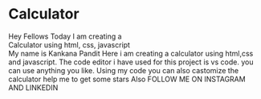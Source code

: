 # Calculator
Hey Fellows Today I am creating a
<br>
Calculator using html, css, javascript
<br>
My name is Kankana Pandit
Here i am creating a calculator using html,css and javascript.
The code editor i have used for this project is vs code.
you can use anything you like.
Using my code you can also castomize the calculator
help me to get some stars
Also FOLLOW ME ON INSTAGRAM AND LINKEDIN
